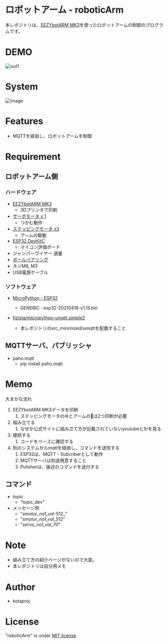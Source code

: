 # ロボットアーム - roboticArm

本レポジトリは、[EEZYbotARM MK3](http://www.eezyrobots.it/eba_mk3.html)を使ったロボットアームの制御のプログラムです。

# DEMO

![out1](https://user-images.githubusercontent.com/59393206/116836150-6c301500-ac00-11eb-9ecd-ff5924b08161.gif)

# System

![image](https://user-images.githubusercontent.com/59393206/116837583-0181d800-ac06-11eb-8aab-61661368b649.png)

# Features

- MQTTを経由し、ロボットアームを制御

# Requirement

## ロボットアーム側
### ハードウェア

- [EEZYbotARM MK3](http://www.eezyrobots.it/eba_mk3.html)
  - 3Dプリンタで印刷
- [サーボモータ x 1](https://www.amazon.co.jp/Miuzei-%E3%82%B5%E3%83%BC%E3%83%9C%E3%83%A2%E3%83%BC%E3%82%BF%E3%83%BC-%E3%83%9E%E3%82%A4%E3%82%AF%E3%83%AD%E3%82%B5%E3%83%BC%E3%83%9C-10%E5%80%8B%E3%82%BB%E3%83%83%E3%83%88-%E3%83%87%E3%82%B8%E3%82%BF%E3%83%AB%E3%83%BB%E3%82%B5%E3%83%BC%E3%83%9C/dp/B07PHFQY6B/ref=sr_1_1?__mk_ja_JP=%E3%82%AB%E3%82%BF%E3%82%AB%E3%83%8A&dchild=1&keywords=%E3%82%B5%E3%83%BC%E3%83%9C%E3%83%A2%E3%83%BC%E3%82%BF&qid=1620008419&s=instant-video&sr=1-1)
  - つかむ動作
- [ステッピングモータ x3](https://www.amazon.co.jp/gp/product/B07LBRNZB6/ref=ppx_yo_dt_b_asin_title_o00_s00?ie=UTF8&psc=1)
  - アームの駆動
- [ESP32 DevKitC](https://www.amazon.co.jp/waves-ESP32-DevKitC-ESP-WROOM-32-ESP-32/dp/B06XWP81GP)
  - マイコン評価ボード
- ジャンパーワイヤー 適量
- [ボールベアリング](https://www.amazon.co.jp/gp/product/B07HK9YKBM/ref=ppx_yo_dt_b_asin_title_o02_s01?ie=UTF8&psc=1)
- ネジM6, M3
- USB電源ケーブル

### ソフトウェア

* [MicroPython - ESP32](https://micropython.org/download/esp32/)
  * GENERIC : esp32-20210418-v1.15.bin

* [fizista/micropython-umqtt.simple2](https://github.com/fizista/micropython-umqtt.simple2)
  * 本レポジトリのsrc_minimized/umqttを配置すること

## MQTTサーバ、パブリッシャ

- paho.mqtt
  - pip install paho.mqtt


# Memo

大まかな流れ

1. EEZYbotARM MK3データを印刷
   1. ステッピングモータの⚙とアームの🦴は2つ印刷が必要
2. 組み立てる
   1. なぜか公式サイトに組み立て方が記載されていないyoutubeとかを見る
3. 接続する
   1. コードをベースに確認する
4. 別のシステムからmqttを経由し、コマンドを送信する
   1. ESP32は、MQTT - Subcriberとして動作
   2. MQTTサーバは別途用意すること
   3. Pulisherは、後述のコマンドを送付する

## コマンド

- topic
  - "topic_dev"
- メッセージ例
  - "_smotor_no1_val_-512_"
  - "_smotor_no1_val_512_"
  - "_servo_no1_val_70_"

# Note

- 組み立て方の紹介ページがないので大変。
- 本レポジトリは自分用メモ

# Author

* kotaproj

# License

"roboticArm" is under [MIT license](https://en.wikipedia.org/wiki/MIT_License).


